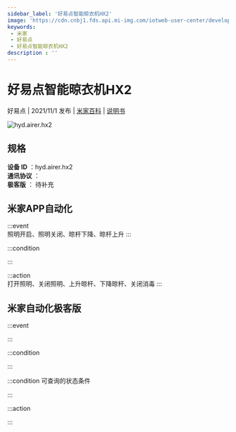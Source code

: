 ```yaml
---
sidebar_label: '好易点智能晾衣机HX2'
image: 'https://cdn.cnbj1.fds.api.mi-img.com/iotweb-user-center/developer_1679071858621DIugQb2I.png?GalaxyAccessKeyId=AKVGLQWBOVIRQ3XLEW&Expires=9223372036854775807&Signature=/1l90M4A5p4lPdwLu1a3wgB6aHs='
keywords: 
 - 米家
 - 好易点
 - 好易点智能晾衣机HX2
description : ''
---
```

# 好易点智能晾衣机HX2

好易点 | 2021/11/1 发布 | [米家百科](https://home.mi.com/webapp/content/baike/product/index.html?model=hyd.airer.hx2) | [说明书](https://home.mi.com/views/introduction.html?model=hyd.airer.hx2&region=cn)

![hyd.airer.hx2](https://cdn.cnbj1.fds.api.mi-img.com/iotweb-user-center/developer_1679071858621DIugQb2I.png?GalaxyAccessKeyId=AKVGLQWBOVIRQ3XLEW&Expires=9223372036854775807&Signature=/1l90M4A5p4lPdwLu1a3wgB6aHs=)

## 规格  
> 
**设备 ID** ：hyd.airer.hx2  
**通讯协议** ：  
**极客版**  ： 待补充 


## 米家APP自动化  

:::event  
照明开启、照明关闭、晾杆下降、晾杆上升
:::

:::condition  

:::

:::action   
打开照明、关闭照明、上升晾杆、下降晾杆、关闭消毒
:::

## 米家自动化极客版  

:::event  

:::

:::condition  

:::

:::condition 可查询的状态条件  

:::

:::action  

:::

        
